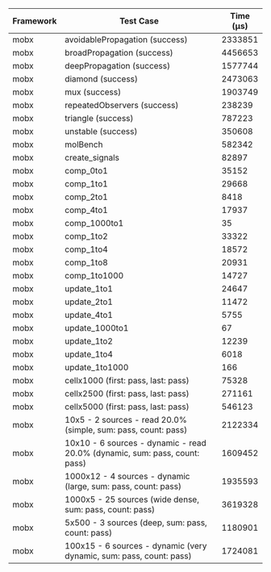 | Framework | Test Case | Time (μs) |
| --- | --- | --- |
| mobx | avoidablePropagation (success) | 2333851 |
| mobx | broadPropagation (success) | 4456653 |
| mobx | deepPropagation (success) | 1577744 |
| mobx | diamond (success) | 2473063 |
| mobx | mux (success) | 1903749 |
| mobx | repeatedObservers (success) | 238239 |
| mobx | triangle (success) | 787223 |
| mobx | unstable (success) | 350608 |
| mobx | molBench | 582342 |
| mobx | create_signals | 82897 |
| mobx | comp_0to1 | 35152 |
| mobx | comp_1to1 | 29668 |
| mobx | comp_2to1 | 8418 |
| mobx | comp_4to1 | 17937 |
| mobx | comp_1000to1 | 35 |
| mobx | comp_1to2 | 33322 |
| mobx | comp_1to4 | 18572 |
| mobx | comp_1to8 | 20931 |
| mobx | comp_1to1000 | 14727 |
| mobx | update_1to1 | 24647 |
| mobx | update_2to1 | 11472 |
| mobx | update_4to1 | 5755 |
| mobx | update_1000to1 | 67 |
| mobx | update_1to2 | 12239 |
| mobx | update_1to4 | 6018 |
| mobx | update_1to1000 | 166 |
| mobx | cellx1000 (first: pass, last: pass) | 75328 |
| mobx | cellx2500 (first: pass, last: pass) | 271161 |
| mobx | cellx5000 (first: pass, last: pass) | 546123 |
| mobx | 10x5 - 2 sources - read 20.0% (simple, sum: pass, count: pass) | 2122334 |
| mobx | 10x10 - 6 sources - dynamic - read 20.0% (dynamic, sum: pass, count: pass) | 1609452 |
| mobx | 1000x12 - 4 sources - dynamic (large, sum: pass, count: pass) | 1935593 |
| mobx | 1000x5 - 25 sources (wide dense, sum: pass, count: pass) | 3619328 |
| mobx | 5x500 - 3 sources (deep, sum: pass, count: pass) | 1180901 |
| mobx | 100x15 - 6 sources - dynamic (very dynamic, sum: pass, count: pass) | 1724081 |
